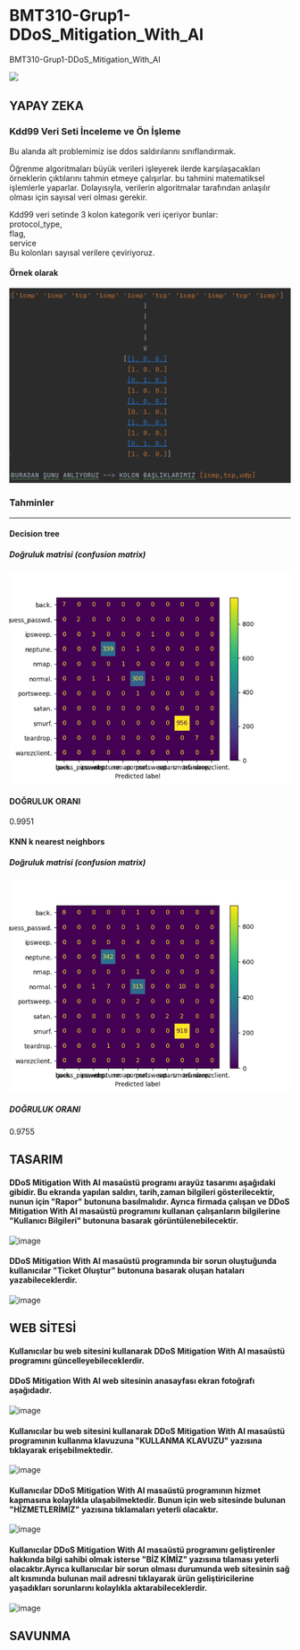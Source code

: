 # BMT310-Grup1-DDoS_Mitigation_With_AI
BMT310-Grup1-DDoS_Mitigation_With_AI

![](https://www.flowmon.com/CMSPages/GetFile.aspx?guid=4cec8e92-4689-4529-8fb7-5737d8b7340c&maxsidesize=2500)
## YAPAY ZEKA
### Kdd99 Veri Seti İnceleme ve Ön İşleme

Bu alanda alt problemimiz ise ddos saldırılarını sınıflandırmak.

Öğrenme algoritmaları büyük verileri işleyerek ilerde karşılaşacakları örneklerin çıktılarını tahmin etmeye çalışırlar.
bu tahmini matematiksel işlemlerle yaparlar. Dolayısıyla, verilerin algoritmalar tarafından anlaşılır olması 
için sayısal veri olması gerekir.
 

Kdd99 veri setinde 3 kolon kategorik veri içeriyor bunlar:<br/>
protocol_type,<br/>
flag,<br/>
service<br/>
Bu kolonları sayısal verilere çeviriyoruz.

#### Örnek olarak
![](KategorikVeriler.png)

### Tahminler

<hr/>

#### Decision tree

##### Doğruluk matrisi (confusion matrix)

![](Plotlar/DecisionTreeConfMat.png)

#### DOĞRULUK ORANI
0.9951

#### KNN k nearest neighbors

##### Doğruluk matrisi (confusion matrix)

![](Plotlar/KnnConfMat.png)

##### DOĞRULUK ORANI
0.9755

## TASARIM
#### DDoS Mitigation With AI masaüstü programı arayüz tasarımı aşağıdaki gibidir. Bu ekranda yapılan saldırı, tarih,zaman bilgileri gösterilecektir, nunun için "Rapor" butonuna basılmalıdır. Ayrıca firmada çalışan ve  DDoS Mitigation With AI masaüstü programını kullanan çalışanların bilgilerine "Kullanıcı Bilgileri" butonuna basarak görüntülenebilecektir.
![image](https://user-images.githubusercontent.com/66336394/122273816-8a20b300-ceea-11eb-9ba7-19c8284a6e13.png)

#### DDoS Mitigation With AI masaüstü programında bir sorun oluştuğunda kullanıcılar "Ticket Oluştur" butonuna basarak oluşan hataları yazabileceklerdir.
![image](https://user-images.githubusercontent.com/66336394/122274165-ed124a00-ceea-11eb-836a-f9d6b0c04161.png)






## WEB SİTESİ
####    Kullanıcılar bu web sitesini kullanarak DDoS Mitigation With AI masaüstü programını güncelleyebileceklerdir. 
#### DDoS Mitigation With AI web sitesinin anasayfası ekran fotoğrafı aşağıdadır.
![image](https://user-images.githubusercontent.com/66336394/122263653-5f7d2d00-cedf-11eb-90e2-a03982cdb5a1.png)

####    Kullanıcılar bu web sitesini kullanarak DDoS Mitigation With AI masaüstü programının kullanma klavuzuna "KULLANMA KLAVUZU" yazısına tıklayarak erişebilmektedir.
![image](https://user-images.githubusercontent.com/66336394/122267839-082d8b80-cee4-11eb-9738-d9f8ebbf1f2c.png)


####    Kullanıcılar DDoS Mitigation With AI masaüstü programının hizmet kapmasına kolaylıkla ulaşabilmektedir. Bunun için web sitesinde bulunan "HİZMETLERİMİZ" yazısına tıklamaları yeterli olacaktır.  

![image](https://user-images.githubusercontent.com/66336394/122265607-9a806000-cee1-11eb-85b2-70fec7fa2f74.png)


####    Kullanıcılar DDoS Mitigation With AI masaüstü programını geliştirenler hakkında bilgi sahibi olmak isterse "BİZ KİMİZ" yazısına tılaması yeterli olacaktır.Ayrıca kullanıcılar bir sorun olması durumunda web sitesinin sağ alt kısmında bulunan mail adresni tıklayarak ürün geliştiricilerine  yaşadıkları sorunlarını kolaylıkla aktarabileceklerdir.

![image](https://user-images.githubusercontent.com/66336394/122266077-14b0e480-cee2-11eb-91ba-740ed228d8de.png)





## SAVUNMA
